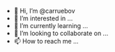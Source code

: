 - 👋 Hi, I’m @carruebov
- 👀 I’m interested in ...
- 🌱 I’m currently learning ...
- 💞️ I’m looking to collaborate on ...
- 📫 How to reach me ...

<!---
carruebov/carruebov is a ✨ special ✨ repository because its `README.md` (this file) appears on your GitHub profile.
You can click the Preview link to take a look at your changes.
--->
